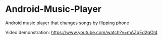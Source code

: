 # Android-Music-Player

Android music player that changes songs by flipping phone

Video demonstration: https://www.youtube.com/watch?v=mAZqEd2qOl4
